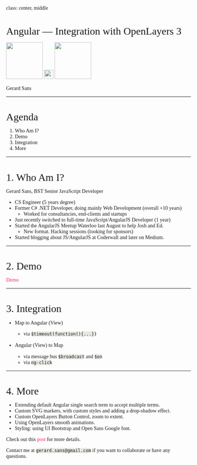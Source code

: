 class: center, middle

# Angular — Integration with OpenLayers 3
<img src="https://pbs.twimg.com/profile_images/2149314222/square_400x400.png" height="100"> <img src="http://cdn1.iconfinder.com/data/icons/musthave/256/Add.png" height="25"> <img src="https://avatars3.githubusercontent.com/u/240579?v=3&s=400" height="100">

Gerard Sans

---

# Agenda

1. Who Am I?
2. Demo
3. Integration
4. More

---

# 1. Who Am I?

Gerard Sans, BST Senior JavaScript Developer

- CS Engineer (5 years degree) 
- Former C# .NET Developer, doing mainly Web Development (overall +10 years) 
  - Worked for consultancies, end-clients and startups
- Just recently switched to full-time JavaScript/AngularJS Developer (1 year)
- Started the AngularJS Meetup Waterloo last August to help Josh and Ed.
  - New format. Hacking sessions (looking for sponsors)
- Started blogging about JS/AngularJS at Coderwall and later on Medium.

---

# 2. Demo

[Demo](http://embed.plnkr.co/u6IR40otaEXiUeJYp9BX/preview)

---

# 3. Integration

- Map to Angular (View)
  - via `$timeout(function(){...})`

- Angular (View) to Map
  - via message bus `$broadcast` and `$on`
  - via `ng-click`

---

# 4. More

- Extending default Angular single search term to accept multiple terms.
- Custom SVG markers, with custom styles and adding a drop-shadow effect.
- Custom OpenLayers Button Control, zoom to extent.
- Using OpenLayers smooth animations.
- Styling: using UI Bootstrap and Open Sans Google font.

Check out this [post](https://medium.com/angularjs-meetup-south-london/angular-integration-with-openlayers-3-5a6e8d29e635) for more details.

Contact me at `gerard.sans@gmail.com` if you want to collaborate or have any questions.

<style type="text/css">
  @import url(//fonts.googleapis.com/css?family=Droid+Serif);
  @import url(//fonts.googleapis.com/css?family=Yanone+Kaffeesatz);
  @import url(//fonts.googleapis.com/css?family=Ubuntu+Mono:400,700,400italic);

  body {
    font-family: 'Droid Serif';
  }
  h1, h2, h3 {
    font-family: 'Yanone Kaffeesatz';
    font-weight: 400;
    margin-bottom: 0;
  }
  .remark-slide-content h1 { font-size: 3em; }
  .remark-slide-content h2 { font-size: 2em; }
  .remark-slide-content h3 { font-size: 1.6em; }
  .footnote {
    position: absolute;
    bottom: 3em;
  }
  li p { line-height: 1.25em; }
  .red { color: #fa0000; }
  .large { font-size: 2em; }
  a, a > code {
    color: rgb(249, 38, 114);
    text-decoration: none;
  }
  code {
    -moz-border-radius: 5px;
    -web-border-radius: 5px;
    background: #e7e8e2;
    border-radius: 5px;
  }
  .remark-code, .remark-inline-code { font-family: 'Ubuntu Mono'; }
  .remark-code-line-highlighted     { background-color: #373832; }
  .pull-left {
    float: left;
    width: 47%;
  }
  .pull-right {
    float: right;
    width: 47%;
  }
  .pull-right ~ p {
    clear: both;
  }
  #slideshow .slide .content code {
    font-size: 0.8em;
  }
  #slideshow .slide .content pre code {
    font-size: 0.9em;
    padding: 15px;
  }
  .inverse {
    background: #272822;
    color: #777872;
    text-shadow: 0 0 20px #333;
  }
  .inverse h1, .inverse h2 {
    color: #f3f3f3;
    line-height: 0.8em;
  }

  /* Slide-specific styling */
  #slide-inverse .footnote {
    bottom: 12px;
    left: 20px;
  }
  #slide-how .slides {
    font-size: 0.9em;
    position: absolute;
    top:  151px;
    right: 140px;
  }
  #slide-how .slides h3 {
    margin-top: 0.2em;
  }
  #slide-how .slides .first, #slide-how .slides .second {
    padding: 1px 20px;
    height: 90px;
    width: 120px;
    -moz-box-shadow: 0 0 10px #777;
    -webkit-box-shadow: 0 0 10px #777;
    box-shadow: 0 0 10px #777;
  }
  #slide-how .slides .first {
    background: #fff;
    position: absolute;
    top: 20%;
    left: 20%;
    z-index: 1;
  }
  #slide-how .slides .second {
    position: relative;
    background: #fff;
    z-index: 0;
  }

  /* Two-column layout */
  .left-column {
    color: #777;
    width: 20%;
    height: 92%;
    float: left;
  }
    .left-column h2:last-of-type, .left-column h3:last-child {
      color: #000;
    }
  .right-column {
    width: 75%;
    float: right;
    padding-top: 1em;
  }
</style>
